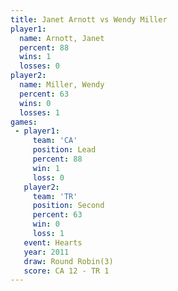 ```yaml
---
title: Janet Arnott vs Wendy Miller
player1:             
  name: Arnott, Janet
  percent: 88        
  wins: 1            
  losses: 0          
player2:             
  name: Miller, Wendy
  percent: 63        
  wins: 0            
  losses: 1          
games:
 - player1:        
     team: 'CA'    
     position: Lead
     percent: 88   
     win: 1        
     loss: 0       
   player2:          
     team: 'TR'      
     position: Second
     percent: 63     
     win: 0          
     loss: 1         
   event: Hearts       
   year: 2011          
   draw: Round Robin(3)
   score: CA 12 - TR 1 
---
```

